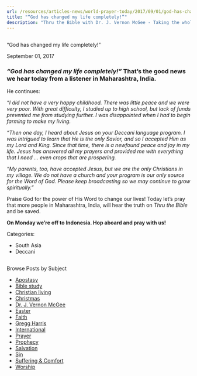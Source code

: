 ```yaml
---
url: /resources/articles-news/world-prayer-today/2017/09/01/god-has-changed-my-life-completely!
title: "“God has changed my life completely!”"
description: "Thru the Bible with Dr. J. Vernon McGee - Taking the whole Word to the whole world"
---
```







## 
 “God has changed my life completely!”


September 01, 2017
![]()




### *“God has changed my life completely!”* That’s the good news we hear today from a listener in Maharashtra, India.


He continues:


*“I did not have a very happy childhood. There was little peace and we were very poor. With great difficulty, I studied up to high school, but lack of funds prevented me from studying further. I was disappointed when I had to begin farming to make my living.*


*“Then one day, I heard about Jesus on your Deccani language program. I was intrigued to learn that He is the only Savior, and so I accepted Him as my Lord and King. Since that time, there is a newfound peace and joy in my life. Jesus has answered all my prayers and provided me with everything that I need … even crops that are prospering.* 


*“My parents, too, have accepted Jesus, but we are the only Christians in my village. We do not have a church and your program is our only source for the Word of God. Please keep broadcasting so we may continue to grow spiritually.”*


Praise God for the power of His Word to change our lives! Today let’s pray that more people in Maharashtra, India, will hear the truth on *Thru the Bible* and be saved. 


**On Monday we’re off to Indonesia. Hop aboard and pray with us!**

Categories: 


* South Asia
* Deccani









## 
 Browse Posts by Subject


* [Apostasy](/resources/articles-news/-in-tags/tags/Apostasy)
* [Bible study](/resources/articles-news/-in-tags/tags/Bible-study)
* [Christian living](/resources/articles-news/-in-tags/tags/Christian-living)
* [Christmas](/resources/articles-news/-in-tags/tags/Christmas)
* [Dr. J. Vernon McGee](/resources/articles-news/-in-tags/tags/Dr-J-Vernon-McGee)
* [Easter](/resources/articles-news/-in-tags/tags/easter)
* [Faith](/resources/articles-news/-in-tags/tags/Faith)
* [Gregg Harris](/resources/articles-news/-in-tags/tags/Gregg-Harris)
* [International](/resources/articles-news/-in-tags/tags/International)
* [Prayer](/resources/articles-news/-in-tags/tags/prayer)
* [Prophecy](/resources/articles-news/-in-tags/tags/Prophecy)
* [Salvation](/resources/articles-news/-in-tags/tags/Salvation)
* [Sin](/resources/articles-news/-in-tags/tags/sin)
* [Suffering & Comfort](/resources/articles-news/-in-tags/tags/Suffering-Comfort)
* [Worship](/resources/articles-news/-in-tags/tags/worship)







